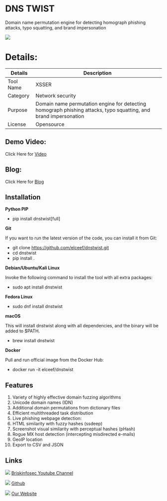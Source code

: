 DNS TWIST
============

 Domain name permutation engine for detecting homograph phishing attacks, typo squatting, and brand impersonation

![ ](https://briskinfosec.com//assets/tooloftheday/114.jpg)


Details:
============
|  Details | Description   |
| ------------ | ------------ |
|  Tool Name |  XSSER |
|  Category | Network security  |
|  Purpose |  Domain name permutation engine for detecting homograph phishing attacks, typo squatting, and brand impersonation  |
|  License |    Opensource |

Demo Video:
-----------------
Click Here for [Video](https://www.youtube.com/watch?v=2BLc0lBTAPg "Video")


Blog:
--------------
Click Here for [Blog]( "Blog")

Installation
----------------

**Python PIP**

- pip install dnstwist[full]

**Git**

If you want to run the latest version of the code, you can install it from Git:

- git clone https://github.com/elceef/dnstwist.git
- cd dnstwist
- pip install .

**Debian/Ubuntu/Kali Linux**

Invoke the following command to install the tool with all extra packages:

- sudo apt install dnstwist

**Fedora Linux**

- sudo dnf install dnstwist

**macOS**

This will install dnstwist along with all dependencies, and the binary will be added to $PATH.

- brew install dnstwist

**Docker**

Pull and run official image from the Docker Hub:

- docker run -it elceef/dnstwist



Features
----------------

1. Variety of highly effective domain fuzzing algorithms
2. Unicode domain names (IDN)
3. Additional domain permutations from dictionary files
4. Efficient multithreaded task distribution
5. Live phishing webpage detection:
6. HTML similarity with fuzzy hashes (ssdeep)
7. Screenshot visual similarity with perceptual hashes (pHash)
8. Rogue MX host detection (intercepting misdirected e-mails)
9. GeoIP location
10. Export to CSV and JSON


Links
----------------

 ![ ](https://img.icons8.com/color/15/000000/youtube-play.png) [Briskinfosec Youtube Channel](https://www.youtube.com/channel/UCcPmqqYETcO_7-6p_uUsF1w "Briskinfosec Youtube Channel")


 ![ ](https://img.icons8.com/glyph-neue/15/000000/github.png) [Github](https://github.com/briskinfosec "Github") 

  ![ ](https://img.icons8.com/ios/15/000000/internet--v2.png) [Our Website](https://www.briskinfosec.com/ "Our Website")